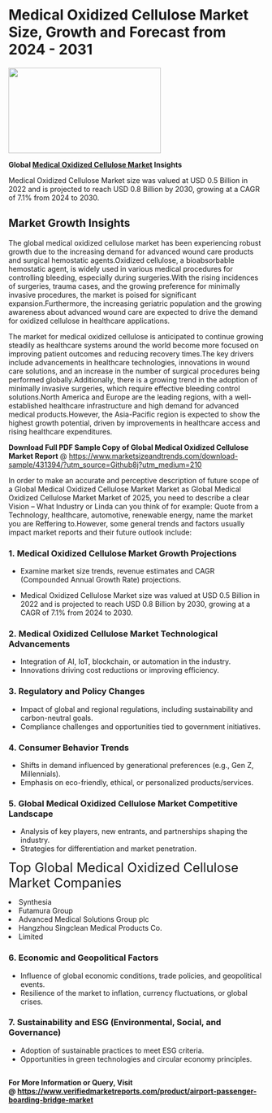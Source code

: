 <H1>Medical Oxidized Cellulose Market Size, Growth and Forecast from 2024 - 2031</H1><img class="aligncenter size-medium wp-image-584254" src="https://thirdeyenews.in/wp-content/uploads/2024/09/Global-Market-Research-300x168.jpeg" alt="" width="300" height="168" /><p><strong>Global&nbsp;<a href="https://www.marketsizeandtrends.com/download-sample/431394/?utm_source=Github8j?utm_medium=210">Medical Oxidized Cellulose Market</a> Insights</strong></p><p>Medical Oxidized Cellulose Market size was valued at USD 0.5 Billion in 2022 and is projected to reach USD 0.8 Billion by 2030, growing at a CAGR of 7.1% from 2024 to 2030.</p><p><h2>Market Growth Insights</h2> <p>The global medical oxidized cellulose market has been experiencing robust growth due to the increasing demand for advanced wound care products and surgical hemostatic agents.Oxidized cellulose, a bioabsorbable hemostatic agent, is widely used in various medical procedures for controlling bleeding, especially during surgeries.With the rising incidences of surgeries, trauma cases, and the growing preference for minimally invasive procedures, the market is poised for significant expansion.Furthermore, the increasing geriatric population and the growing awareness about advanced wound care are expected to drive the demand for oxidized cellulose in healthcare applications.</p> <p>The market for medical oxidized cellulose is anticipated to continue growing steadily as healthcare systems around the world become more focused on improving patient outcomes and reducing recovery times.The key drivers include advancements in healthcare technologies, innovations in wound care solutions, and an increase in the number of surgical procedures being performed globally.Additionally, there is a growing trend in the adoption of minimally invasive surgeries, which require effective bleeding control solutions.North America and Europe are the leading regions, with a well-established healthcare infrastructure and high demand for advanced medical products.However, the Asia-Pacific region is expected to show the highest growth potential, driven by improvements in healthcare access and rising healthcare expenditures.<p><span class=""><strong>Download Full PDF Sample Copy of Global Medical Oxidized Cellulose Market Report</strong> @ <a href="https://www.marketsizeandtrends.com/download-sample/431394/?utm_source=Github8j?utm_medium=210" target="_blank">https://www.marketsizeandtrends.com/download-sample/431394/?utm_source=Github8j?utm_medium=210</a></span></p><p>In order to make an accurate and perceptive description of future scope of a Global&nbsp;Medical Oxidized Cellulose Market Market as Global&nbsp;Medical Oxidized Cellulose Market Market of 2025, you need to describe a clear Vision &ndash; What Industry or Linda can you think of for example: Quote from a Technology, healthcare, automotive, renewable energy, name the market you are Reffering to.However, some general trends and factors usually impact market reports and their future outlook include:</p><h3>1.&nbsp;<strong>Medical Oxidized Cellulose Market Growth Projections</strong></h3><ul><li>Examine market size trends, revenue estimates and CAGR (Compounded Annual Growth Rate) projections.</li><li><p>Medical Oxidized Cellulose Market size was valued at USD 0.5 Billion in 2022 and is projected to reach USD 0.8 Billion by 2030, growing at a CAGR of 7.1% from 2024 to 2030.</p></li></ul><h3>2.&nbsp;<strong>Medical Oxidized Cellulose Market Technological Advancements</strong></h3><ul><li>Integration of AI, IoT, blockchain, or automation in the industry.</li><li>Innovations driving cost reductions or improving efficiency.</li></ul><h3>3.&nbsp;<strong>Regulatory and Policy Changes</strong></h3><ul><li>Impact of global and regional regulations, including sustainability and carbon-neutral goals.</li><li>Compliance challenges and opportunities tied to government initiatives.</li></ul><h3>4.&nbsp;<strong>Consumer Behavior Trends</strong></h3><ul><li>Shifts in demand influenced by generational preferences (e.g., Gen Z, Millennials).</li><li>Emphasis on eco-friendly, ethical, or personalized products/services.</li></ul><h3>5.&nbsp;<strong>Global Medical Oxidized Cellulose Market Competitive Landscape</strong></h3><ul><li>Analysis of key players, new entrants, and partnerships shaping the industry.</li><li>Strategies for differentiation and market penetration.</li></ul><p data-pm-slice="1 1 []"><span style="color: inherit; font-family: inherit; font-size: 25px;">Top Global Medical Oxidized Cellulose Market Companies</span></p><div class="" data-test-id=""><p><li>Synthesia</li><li> Futamura Group</li><li> Advanced Medical Solutions Group plc</li><li> Hangzhou Singclean Medical Products Co.</li><li> Limited</li></p></div><h3>6.&nbsp;<strong>Economic and Geopolitical Factors</strong></h3><ul><li>Influence of global economic conditions, trade policies, and geopolitical events.</li><li>Resilience of the market to inflation, currency fluctuations, or global crises.</li></ul><h3>7.&nbsp;<strong>Sustainability and ESG (Environmental, Social, and Governance)</strong></h3><ul><li>Adoption of sustainable practices to meet ESG criteria.</li><li>Opportunities in green technologies and circular economy principles.</li></ul><h2><strong style="font-size: 14px;">For More Information or Query, Visit @&nbsp;</strong><a style="background-color: #ffffff; font-size: 14px;" href="https://www.marketsizeandtrends.com/report/medical-oxidized-cellulose-market/" target="_blank">https://www.verifiedmarketreports.com/product/airport-passenger-boarding-bridge-market</a></h2>